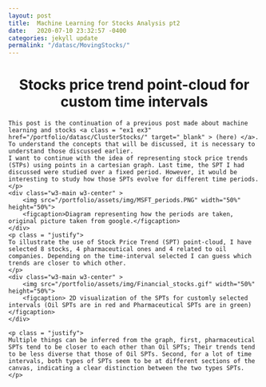 ```yaml
---
layout: post
title:  Machine Learning for Stocks Analysis pt2
date:   2020-07-10 23:32:57 -0400
categories: jekyll update
permalink: "/datasc/MovingStocks/"
---
```


<div class="w3-row">
    <h1 style="text-align:center"> Stocks price trend point-cloud for custom time intervals </h1>
    <p class = "justify">

    This post is the continuation of a previous post made about machine learning and stocks <a class = "ex1 ex3" href="/portfolio/datasc/ClusterStocks/" target="_blank" > (here) </a>. To understand the concepts that will be discussed, it is necessary to understand those discussed earlier. 
    I want to continue with the idea of representing stock price trends (STPs) using points in a cartesian graph. Last time, the SPT I had discussed were studied over a fixed period. However, it would be interesting to study how those SPTs evolve for different time periods. 
    </p> 
    <div class="w3-main w3-center" >
        <img src="/portfolio/assets/img/MSFT_periods.PNG" width="50%" height="50%">
        <figcaption>Diagram representing how the periods are taken, original picture taken from google.</figcaption>
    </div>
    <p class = "justify">
    To illustrate the use of Stock Price Trend (SPT) point-cloud, I have selected 8 stocks, 4 pharmaceutical ones and 4 related to oil companies. Depending on the time-interval selected I can guess which trends are closer to which other. 
    </p>
    <div class="w3-main w3-center" >
        <img src="/portfolio/assets/img/Financial_stocks.gif" width="50%" height="50%">
        <figcaption> 2D visualization of the SPTs for customly selected intervals (Oil SPTs are in red and Pharmaceutical SPTs are in green)</figcaption>
    </div>

    <p class = "justify">
    Multiple things can be inferred from the graph, first, pharmaceutical SPTs tend to be closer to each other than Oil SPTs; Their trends tend to be less diverse that those of Oil SPTs. Second, for a lot of time intervals, both types of SPTs seem to be at different sections of the canvas, indicating a clear distinction between the two types SPTs. 
    </p>

</div>

